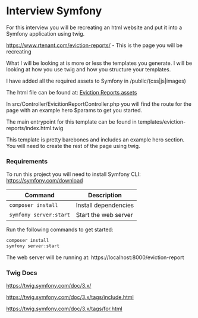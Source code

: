 # Interview Symfony

For this interview you will be recreating an html website and put it into a Symfony application using twig.

https://www.rtenant.com/eviction-reports/ - This is the page you will be recreating

What I will be looking at is more or less the templates you generate. I will be looking at how you use twig and how you structure your templates.

I have added all the required assets to Symfony in /public/(css|js|images)

The html file can be found at: [Eviction Reports assets](https://github.com/realidlabs/interview/tree/master/frontend-1/eviction-reports)


In src/Controller/EvicitionReportController.php you will find the route for the page with an example hero $params to get you started.

The main entrypoint for this template can be found in templates/eviction-reports/index.html.twig

This template is pretty barebones and includes an example hero section. You will need to create the rest of the page using twig.


### Requirements
To run this project you will need to install Symfony CLI: https://symfony.com/download

| Command | Description |
| --- | --- |
| `composer install` | Install dependencies |
| `symfony server:start` | Start the web server |

Run the following commands to get started:

```bash
composer install
symfony server:start
```

The web server will be running at:
https://localhost:8000/eviction-report


### Twig Docs

https://twig.symfony.com/doc/3.x/

https://twig.symfony.com/doc/3.x/tags/include.html

https://twig.symfony.com/doc/3.x/tags/for.html



